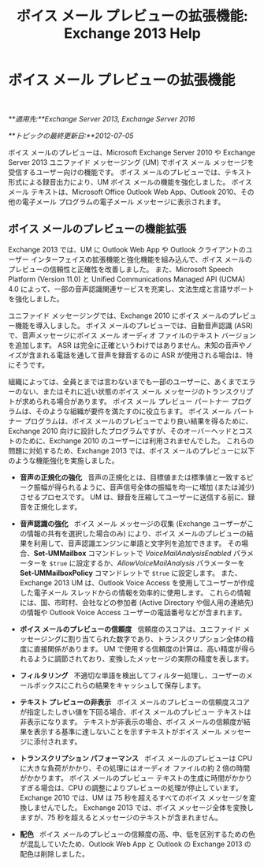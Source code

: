 ﻿---
title: 'ボイス メール プレビューの拡張機能: Exchange 2013 Help'
TOCTitle: ボイス メール プレビューの拡張機能
ms:assetid: 1fcccec1-4edc-40b8-948c-111647d7d770
ms:mtpsurl: https://technet.microsoft.com/ja-jp/library/JJ150501(v=EXCHG.150)
ms:contentKeyID: 48269245
ms.date: 04/24/2018
mtps_version: v=EXCHG.150
ms.translationtype: HT
---

# ボイス メール プレビューの拡張機能

 

_**適用先:**Exchange Server 2013, Exchange Server 2016_

_**トピックの最終更新日:**2012-07-05_

ボイス メールのプレビューは、Microsoft Exchange Server 2010 や Exchange Server 2013 ユニファイド メッセージング (UM) でボイス メール メッセージを受信するユーザー向けの機能です。 ボイス メールのプレビューでは、テキスト形式による録音出力により、UM ボイス メールの機能を強化しました。 ボイス メール テキストは、Microsoft Office Outlook Web App、Outlook 2010、その他の電子メール プログラムの電子メール メッセージに表示されます。

## ボイス メールのプレビューの機能拡張

Exchange 2013 では、UM に Outlook Web App や Outlook クライアントのユーザー インターフェイスの拡張機能と強化機能を組み込んで、ボイス メールのプレビューの信頼性と正確性を改善しました。 また、Microsoft Speech Platform (Version 11.0) と Unified Communications Managed API (UCMA) 4.0 によって、一部の音声認識関連サービスを充実し、文法生成と言語サポートを強化しました。

ユニファイド メッセージングでは、Exchange 2010 にボイス メールのプレビュー機能を導入しました。 ボイス メールのプレビューでは、自動音声認識 (ASR) で、音声メッセージにボイス メール オーディオ ファイルのテキスト バージョンを追加します。 ASR は完全に正確というわけではありません。未知の音声やノイズが含まれる電話を通して音声を録音するのに ASR が使用される場合は、特にそうです。

組織によっては、全員とまでは言わないまでも一部のユーザーに、あくまでエラーのない、またはそれに近い状態のボイス メール メッセージのトランスクリプトが求められる場合があります。 ボイス メール プレビュー パートナー プログラムは、そのような組織が要件を満たすのに役立ちます。 ボイス メール パートナー プログラムは、ボイス メールのプレビューでより良い結果を得るために、Exchange 2010 向けに設計したプログラムですが、そのオーバーヘッドとコストのために、Exchange 2010 のユーザーには利用されませんでした。 これらの問題に対処するため、Exchange 2013 では、ボイス メールのプレビューに以下のような機能強化を実施しました。

  - **音声の正規化の強化**   音声の正規化とは、目標値または標準値と一致するピーク振幅が得られるように、音声信号全体の振幅を均一に増加 (または減少) させるプロセスです。 UM は、録音を圧縮してユーザーに送信する前に、録音を正規化します。

  - **音声認識の強化**   ボイス メール メッセージの収集 (Exchange ユーザーがこの情報の共有を選択した場合のみ) により、ボイス メールのプレビューの結果を利用して、音声認識エンジンに単語と文字列を追加できます。 その場合、**Set-UMMailbox** コマンドレットで *VoiceMailAnalysisEnabled* パラメーターを `$true` に設定するか、*AllowVoiceMailAnalysis* パラメーターを **Set-UMMailboxPolicy** コマンドレットで `$true` に設定します。 また、Exchange 2013 UM は、Outlook Voice Access を使用してユーザーが作成した電子メール スレッドからの情報を効率的に使用します。 これらの情報には、国、市町村、会社などの参加者 (Active Directory や個人用の連絡先) の情報や Outlook Voice Access ユーザーの電話番号などが含まれます。

  - **ボイス メールのプレビューの信頼度**   信頼度のスコアは、ユニファイド メッセージングに割り当てられた数字であり、トランスクリプション全体の精度に直接関係があります。 UM で使用する信頼度の計算は、高い精度が得られるように調節されており、変換したメッセージの実際の精度を表します。

  - **フィルタリング**   不適切な単語を検出してフィルター処理し、ユーザーのメールボックスにこれらの結果をキャッシュして保存します。

  - **テキスト プレビューの非表示**   ボイス メールのプレビューの信頼度スコアが指定したしきい値を下回る場合、ボイス メールのプレビュー テキストは非表示になります。 テキストが非表示の場合、ボイス メールの信頼度が結果を表示する基準に達しないことを示すテキストがボイス メール メッセージに添付されます。

  - **トランスクリプション パフォーマンス**   ボイス メールのプレビューは CPU に大きな負荷がかかり、その処理にはオーディオ ファイルの約 2 倍の時間がかかります。 ボイス メールのプレビュー テキストの生成に時間がかかりすぎる場合は、CPU の調整によりプレビューの処理が停止しています。 Exchange 2010 では、UM は 75 秒を超えるすべてのボイス メッセージを変換しませんでした。 Exchange 2013 では、ボイス メッセージ全体を変換しますが、75 秒を超えるとメッセージのテキストが含まれません。

  - **配色**   ボイス メールのプレビューの信頼度の高、中、低を区別するための色が混乱していたため、Outlook Web App と Outlook の Exchange 2013 の配色は削除しました。


